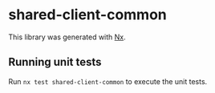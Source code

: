 # shared-client-common

This library was generated with [Nx](https://nx.dev).

## Running unit tests

Run `nx test shared-client-common` to execute the unit tests.
